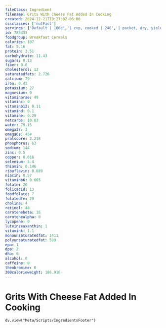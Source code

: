 ```yaml
---
fileClass: Ingredient
filename: Grits With Cheese Fat Added In Cooking
created: 2024-12-21T19:27:02-06:00
cssclasses: ['nutFact']
servings: ['Default | 100g','1 cup, cooked | 240','1 packet, dry, yields | 148','1 oz, dry, yields | 185']
id: 785435
foodgroup: Breakfast Cereals
calories: 107
fat: 5.16
protein: 3.51
carbohydrate: 11.43
sugars: 0.13
fiber: 0.6
cholesterol: 13
saturatedfats: 2.726
calcium: 79
iron: 0.42
potassium: 27
magnesium: 9
vitaminarae: 49
vitaminc: 0
vitaminb12: 0.11
vitamind: 0.1
vitamine: 0.29
netcarbs: 10.83
water: 79.15
omega3s: 3
omega6s: 454
pralscore: 2.218
phosphorus: 63
sodium: 144
zinc: 0.5
copper: 0.016
selenium: 5.4
thiamin: 0.146
riboflavin: 0.089
niacin: 0.57
vitaminb6: 0.065
folate: 20
folicacid: 13
foodfolate: 7
folatedfe: 29
choline: 4
retinol: 48
carotenebeta: 16
carotenealpha: 0
lycopene: 0
luteinzeaxanthin: 1
vitamink: 1.1
monounsaturatedfat: 1411
polyunsaturatedfat: 509
epa: 1
dpa: 2
dha: 0
alcohol: 0
caffeine: 0
theobromine: 0
200calorieweight: 186.916
---
```


# Grits With Cheese Fat Added In Cooking

```dataviewjs
dv.view("Meta/Scripts/IngredientsFooter")
```